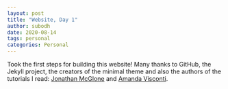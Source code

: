 ```yaml
---
layout: post
title: "Website, Day 1"
author: subodh
date: 2020-08-14  
tags: personal
categories: Personal
---
```


Took the first steps for building this website! Many thanks to GitHub, the Jekyll project, the creators of the minimal theme and also the authors of the tutorials I read: [Jonathan McGlone](http://jmcglone.com/guides/github-pages/) and [Amanda Visconti](https://programminghistorian.org/en/lessons/building-static-sites-with-jekyll-github-pages).
